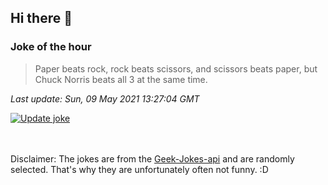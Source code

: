 ## Hi there 👋

### Joke of the hour
<!-- joke -->
>Paper beats rock, rock beats scissors, and scissors beats paper, but Chuck Norris beats all 3 at the same time.
<!-- /joke -->

*Last update: Sun, 09 May 2021 13:27:04 GMT*

[![Update joke](https://github.com/nclskfm/nclskfm/actions/workflows/joke.yml/badge.svg)](https://github.com/nclskfm/nclskfm/actions/workflows/joke.yml)

<br><br>
Disclaimer: The jokes are from the [Geek-Jokes-api](https://github.com/sameerkumar18/geek-joke-api) and are randomly selected. That's why they are unfortunately often not funny. :D
